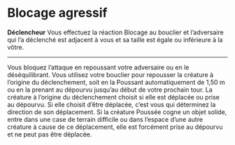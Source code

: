 # Blocage agressif

<p><strong>Déclencheur</strong> Vous effectuez la réaction Blocage au bouclier et l’adversaire qui l’a déclenché est adjacent à vous et sa taille est égale ou inférieure à la vôtre.</p>
<hr>
<p>Vous bloquez l’attaque en repoussant votre adversaire ou en le déséquilibrant. Vous utilisez votre bouclier pour repousser la créature à l’origine du déclenchement, soit en la Poussant automatiquement de 1,50 m ou en la prenant au dépourvu jusqu’au début de votre prochain tour. La créature à l’origine du déclenchement choisit si elle est déplacée ou prise au dépourvu. Si elle choisit d’être déplacée, c’est vous qui déterminez la direction de son déplacement. Si la créature Poussée cogne un objet solide, entre dans une case de terrain difficile ou dans l’espace d’une autre créature à cause de ce déplacement, elle est forcément prise au dépourvu et ne peut pas être déplacée.</p>